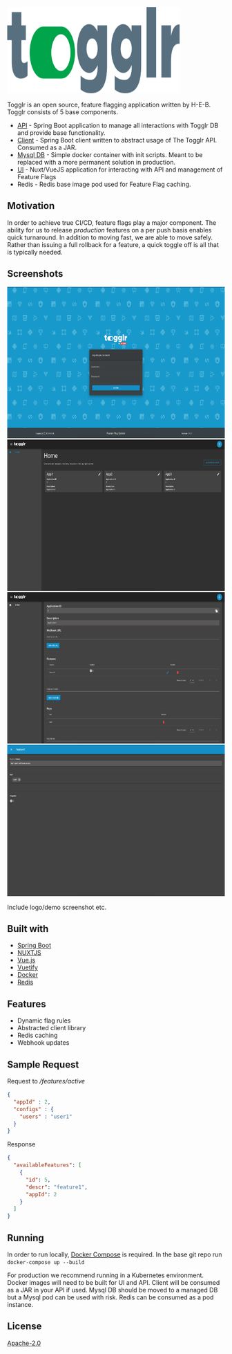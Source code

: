 <img src="assets/tglr-logo-color.svg" width="400" height="200" />

Togglr is an open source, feature flagging application written by H-E-B.  Togglr consists of 5 base components.
- [API](https://github.com/HEB/togglr-api) - Spring Boot application to manage all interactions with Togglr DB and provide base functionality.
- [Client](https://github.com/HEB/togglr-client) - Spring Boot client written to abstract usage of The Togglr API.  Consumed as a JAR.
- [Mysql DB](https://github.com/HEB/togglr-mysql) - Simple docker container with init scripts.  Meant to be replaced with a more permanent solution in production.
- [UI](https://github.com/HEB/togglr-ui) - Nuxt/VueJS application for interacting with API and management of Feature Flags
- Redis - Redis base image pod used for Feature Flag caching.

## Motivation
In order to achieve true CI/CD, feature flags play a major component.  The ability for us to release *production* features on a per push basis enables quick turnaround.  In addition to moving fast, we are able to move safely.  Rather than issuing a full rollback for a feature, a quick toggle off is all that is typically needed.
 
## Screenshots
<img src="assets/login.png" width="600" height="350" />
<img src="assets/home.png" width="600" height="350" />
<img src="assets/details.png" width="600" height="350" />
<img src="assets/rule.png" width="600" height="350" />

Include logo/demo screenshot etc.

## Built with
- [Spring Boot](https://spring.io/projects/spring-boot)
- [NUXTJS](https://nuxtjs.org/)
- [Vue.js](https://vuejs.org/)
- [Vuetify](https://vuetifyjs.com/en/)
- [Docker](https://www.docker.com/)
- [Redis](https://redis.io/)
  
## Features
- Dynamic flag rules
- Abstracted client library
- Redis caching
- Webhook updates

## Sample Request

Request to */features/active*

```json
{
  "appId" : 2,
  "configs" : {
    "users" : "user1"
  }
}
```

Response
```json
{
  "availableFeatures": [
    {
      "id": 5,
      "descr": "feature1",
      "appId": 2
    }
  ]
}
```

## Running
In order to run locally, [Docker Compose](https://docs.docker.com/compose/) is required. In the base git repo run `docker-compose up --build`

For production we recommend running in a Kubernetes environment.  Docker images will need to be built for UI and API.  Client will be consumed as a JAR in your API if used.  Mysql DB should be moved to a managed DB but a Mysql pod can be used with risk.  Redis can be consumed as a pod instance.

## License
[Apache-2.0](https://www.apache.org/licenses/LICENSE-2.0)